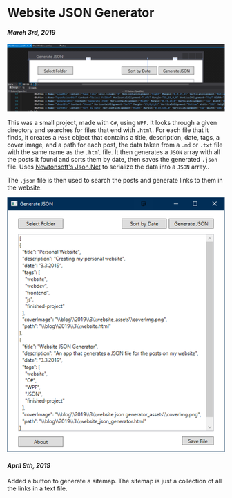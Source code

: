 [comment]: # (*.desc*An app that generates a JSON file for the posts on my website*.desc*)
[comment]: # (*.tags*website, C#, WPF, JSON, github, finished, featured*.tags*)
[comment]: # (*.title*Website JSON Generator*.title*)
[comment]: # (*.date*3-3-2019*.date*)

# Website JSON Generator

#### *March 3rd, 2019*

![Cover Image](website_json_generator_assets/coverImg.png)

This was a small project, made with `C#`, using `WPF`. It looks through a given directory and searches for files that end with `.html`. For each file that it finds, it creates a `Post` object that contains a title, description, date, tags, a cover image, and a path for each post, the data taken from a `.md` or `.txt` file with the same name as the `.html` file. It then generates a `JSON` array with all the posts it found and sorts them by date, then saves the generated `.json` file. Uses [Newtonsoft's Json.Net](https://www.newtonsoft.com/json) to serialize the data into a `JSON` array..

The `.json` file is then used to search the posts and generate links to them in the website.

![JSON Generator App](website_json_generator_assets/jsonGenApp.png)

#### *April 9th, 2019*

Added a button to generate a sitemap. The sitemap is just a collection of all the links in a text file.